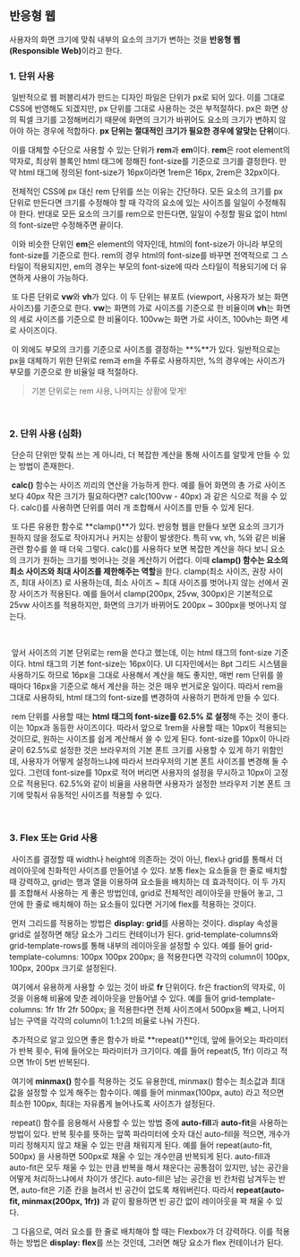 ## 반응형 웹

 사용자의 화면 크기에 맞춰 내부의 요소의 크기가 변하는 것을 <strong>반응형 웹 (Responsible Web)</strong>이라고 한다.



### 1. 단위 사용

&nbsp;일반적으로 웹 퍼블리셔가 만드는 디자인 파일은 단위가 px로 되어 있다. 이를 그대로 CSS에 반영해도 되겠지만, px 단위를 그대로 사용하는 것은 부적절하다. px은 화면 상의 픽셀 크기를 고정해버리기 때문에 화면의 크기가 바뀌어도 요소의 크기가 변하지 않아야 하는 경우에 적합하다. **px 단위는 절대적인 크기가 필요한 경우에 알맞는 단위**이다.

&nbsp;이를 대체할 수단으로 사용할 수 있는 단위가 **rem**과 **em**이다. **rem**은 root element의 약자로, 최상위 블록인 html 태그에 정해진 font-size를 기준으로 크기를 결정한다. 만약 html 태그에 정의된 font-size가 16px이라면 1rem은 16px, 2rem은 32px이다.

&nbsp;전체적인 CSS에 px 대신 rem 단위를 쓰는 이유는 간단하다. 모든 요소의 크기를 px 단위로 만든다면 크기를 수정해야 할 때 각각의 요소에 있는 사이즈를 일일이 수정해줘야 한다. 반대로 모든 요소의 크기를 rem으로 만든다면, 일일이 수정할 필요 없이 html의 font-size만 수정해주면 끝이다.

&nbsp;이와 비슷한 단위인 **em**은 element의 약자인데, html의 font-size가 아니라 부모의 font-size를 기준으로 한다. rem의 경우 html의 font-size를 바꾸면 전역적으로 그 스타일이 적용되지만, em의 경우는 부모의 font-size에 따라 스타일이 적용되기에 더 유연하게 사용이 가능하다.

&nbsp;또 다른 단위로 **vw**와 **vh**가 있다. 이 두 단위는 뷰포트 (viewport, 사용자가 보는 화면 사이즈)를 기준으로 한다. **vw**는 화면의 가로 사이즈를 기준으로 한 비율이며 **vh**는 화면의 세로 사이즈를 기준으로 한 비율이다. 100vw는 화면 가로 사이즈, 100vh는 화면 세로 사이즈이다.

&nbsp;이 외에도 부모의 크기를 기준으로 사이즈를 결정하는 **%**가 있다. 일반적으로는 px을 대체하기 위한 단위로 rem과 em을 주류로 사용하지만, %의 경우에는 사이즈가 부모를 기준으로 한 비율일 때 적절하다.

> 기본 단위로는 rem 사용, 나머지는 상황에 맞게!

<br>

### 2. 단위 사용 (심화)

&nbsp;단순히 단위만 맞춰 쓰는 게 아니라, 더 복잡한 계산을 통해 사이즈를 알맞게 만들 수 있는 방법이 존재한다.

&nbsp;**calc()** 함수는 사이즈 끼리의 연산을 가능하게 한다. 예를 들어 화면의 총 가로 사이즈보다 40px 작은 크기가 필요하다면? calc(100vw - 40px) 과 같은 식으로 적을 수 있다. calc()를 사용하면 단위를 여러 개 조합해서 사이즈를 만들 수 있게 된다.

&nbsp;또 다른 유용한 함수로 **clamp()**가 있다. 반응형 웹을 만들다 보면 요소의 크기가 원하지 않을 정도로 작아지거나 커지는 상황이 발생한다. 특히 vw, vh, %와 같은 비율 관련 함수를 쓸 때 더욱 그렇다. calc()를 사용하다 보면 복잡한 계산을 하다 보니 요소의 크기가 원하는 크기를 벗어나는 것을 계산하기 어렵다. 이때 **clamp() 함수는 요소의 최소 사이즈와 최대 사이즈를 제한해주는 역할**을 한다. clamp(최소 사이즈, 권장 사이즈, 최대 사이즈) 로 사용하는데, 최소 사이즈 ~ 최대 사이즈를 벗어나지 않는 선에서 권장 사이즈가 적용된다. 예를 들어서 clamp(200px, 25vw, 300px)은 기본적으로 25vw 사이즈를 적용하지만, 화면의 크기가 바뀌어도 200px ~ 300px을 벗어나지 않는다.

<br>

&nbsp;앞서 사이즈의 기본 단위로는 rem을 쓴다고 했는데, 이는 html 태그의 font-size 기준이다. html 태그의 기본 font-size는 16px이다. UI 디자인에서는 8pt 그리드 시스템을 사용하기도 하므로 16px을 그대로 사용해서 계산을 해도 좋지만, 매번 rem 단위를 쓸 때마다 16px을 기준으로 해서 계산을 하는 것은 매우 번거로운 일이다. 따라서 rem을 그대로 사용하되, html 태그의 font-size를 변경하여 사용하기 편하게 만들 수 있다.

&nbsp;rem 단위를 사용할 때는 **html 태그의 font-size를 62.5% 로 설정**해 주는 것이 좋다. 이는 10px과 동등한 사이즈이다. 따라서 앞으로 1rem을 사용할 때는 10px이 적용되는 것이므로, 원하는 사이즈를 쉽게 계산해서 쓸 수 있게 된다. font-size를 10px이 아니라 굳이 62.5%로 설정한 것은 브라우저의 기본 폰트 크기를 사용할 수 있게 하기 위함인데, 사용자가 어떻게 설정하느냐에 따라서 브라우저의 기본 폰트 사이즈를 변경해 둘 수 있다. 그런데 font-size를 10px로 적어 버리면 사용자의 설정을 무시하고 10px이 고정으로 적용된다. 62.5%와 같이 비율을 사용하면 사용자가 설정한 브라우저 기본 폰트 크기에 맞춰서 유동적인 사이즈를 적용할 수 있다.

<br>

### 3. Flex 또는 Grid 사용

&nbsp;사이즈를 결정할 때 width나 height에 의존하는 것이 아닌, flex나 grid를 통해서 더 레이아웃에 친화적인 사이즈를 만들어낼 수 있다. 보통 flex는 요소들을 한 줄로 배치할 때 강력하고, grid는 행과 열을 이용하여 요소들을 배치하는 데 효과적이다. 이 두 가지를 조합해서 사용하는 게 좋은 방법인데, grid로 전체적인 레이아웃을 만들어 놓고, 그 안에 한 줄로 배치해야 하는 요소들이 있다면 거기에 flex를 적용하는 것이다.

&nbsp;먼저 그리드를 적용하는 방법은 **display: grid**를 사용하는 것이다. display 속성을 grid로 설정하면 해당 요소가 그리드 컨테이너가 된다. grid-template-columns와 grid-template-rows를 통해 내부의 레이아웃을 설정할 수 있다. 예를 들어 grid-template-columns: 100px 100px 200px; 을 적용한다면 각각의 column이 100px, 100px, 200px 크기로 설정된다.

&nbsp;여기에서 유용하게 사용할 수 있는 것이 바로 **fr** 단위이다. fr은 fraction의 약자로, 이것을 이용해 비율에 맞춘 레이아웃을 만들어낼 수 있다. 예를 들어 grid-template-columns: 1fr 1fr 2fr 500px; 을 적용한다면 전체 사이즈에서 500px을 빼고, 나머지 남는 구역을 각각의 column이 1:1:2의 비율로 나눠 가진다.

&nbsp;추가적으로 알고 있으면 좋은 함수가 바로 **repeat()**인데, 앞에 들어오는 파라미터가 반복 횟수, 뒤에 들어오는 파라미터가 크기이다. 예를 들어 repeat(5, 1fr) 이라고 적으면 1fr이 5번 반복된다.

&nbsp;여기에 **minmax()** 함수를 적용하는 것도 유용한데, minmax() 함수는 최소값과 최대값을 설정할 수 있게 해주는 함수이다. 예를 들어 minmax(100px, auto) 라고 적으면 최소한 100px, 최대는 자유롭게 늘어나도록 사이즈가 설정된다.

&nbsp;repeat() 함수를 응용해서 사용할 수 있는 방법 중에 **auto-fill**과 **auto-fit**을 사용하는 방법이 있다. 반복 횟수를 뜻하는 앞쪽 파라미터에 숫자 대신 auto-fill을 적으면, 개수가 미리 정해지지 않고 채울 수 있는 만큼 채워지게 된다. 예를 들어 repeat(auto-fit, 500px) 을 사용하면 500px로 채울 수 있는 개수만큼 반복되게 된다. auto-fill과 auto-fit은 모두 채울 수 있는 만큼 반복을 해서 채운다는 공통점이 있지만, 남는 공간을 어떻게 처리하느냐에서 차이가 생긴다. auto-fill은 남는 공간을 빈 칸처럼 남겨두는 반면, auto-fit은 기존 칸을 늘려서 빈 공간이 없도록 채워버린다. 따라서 **repeat(auto-fit, minmax(200px, 1fr))** 과 같이 활용하면 빈 공간 없이 레이아웃을 꽉 채울 수 있다.

&nbsp;그 다음으로, 여러 요소를 한 줄로 배치해야 할 때는 Flexbox가 더 강력하다. 이를 적용하는 방법은 **display: flex**를 쓰는 것인데, 그러면 해당 요소가 flex 컨테이너가 된다.